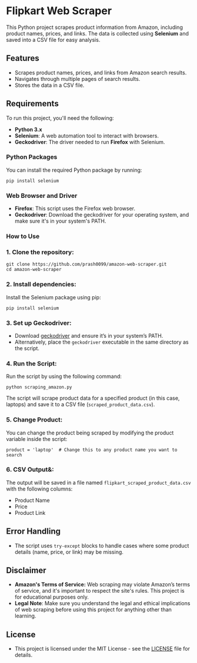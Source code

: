 # Flipkart Web Scraper

This Python project scrapes product information from Amazon, including product names, prices, and links. The data is collected using **Selenium** and saved into a CSV file for easy analysis.

## Features
- Scrapes product names, prices, and links from Amazon search results.
- Navigates through multiple pages of search results.
- Stores the data in a CSV file.

## Requirements

To run this project, you'll need the following:
- **Python 3.x**
- **Selenium**: A web automation tool to interact with browsers.
- **Geckodriver**: The driver needed to run **Firefox** with Selenium.

### Python Packages
You can install the required Python package by running:
```
pip install selenium
```

### Web Browser and Driver
- **Firefox**: This script uses the Firefox web browser.
- **Geckodriver**: Download the geckodriver for your operating system, and make sure it's in your system's PATH.

### How to Use
### 1. **Clone the repository**:
```
git clone https://github.com/prash0099/amazon-web-scraper.git
cd amazon-web-scraper
```

### 2. **Install dependencies**: 
Install the Selenium package using pip:
```
pip install selenium
```

### 3. **Set up Geckodriver**:
- Download [geckodriver](https://github.com/mozilla/geckodriver) and ensure it’s in your system’s PATH.
- Alternatively, place the `geckodriver` executable in the same directory as the script.

### 4. **Run the Script**: 
Run the script by using the following command:
```
python scraping_amazon.py
```
The script will scrape product data for a specified product (in this case, laptops) and save it to a CSV file (`scraped_product_data.csv`).

### 5. **Change Product**: 
You can change the product being scraped by modifying the product variable inside the script:
```
product = 'laptop'  # Change this to any product name you want to search
```

### 6. **CSV Output&**:
The output will be saved in a file named `flipkart_scraped_product_data.csv` with the following columns:
- Product Name
- Price
- Product Link

## Error Handling
- The script uses `try-except` blocks to handle cases where some product details (name, price, or link) may be missing.

## Disclaimer
- **Amazon's Terms of Service:** Web scraping may violate Amazon’s terms of service, and it's important to respect the site's rules. This project is for educational purposes only.
- **Legal Note**: Make sure you understand the legal and ethical implications of web scraping before using this project for anything other than learning.

## License
- This project is licensed under the MIT License - see the [LICENSE](https://github.com/prash0099/amazon-web-scraper/blob/main/MIT%20License) file for details.
